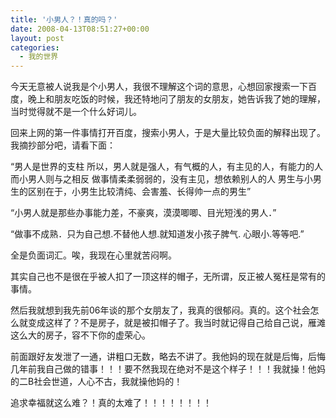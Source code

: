```yaml
---
title: '小男人？！真的吗？'
date: 2008-04-13T08:51:27+00:00
layout: post
categories:
  - 我的世界
---
```


今天无意被人说我是个小男人，我很不理解这个词的意思，心想回家搜索一下百度，晚上和朋友吃饭的时候，我还特地问了朋友的女朋友，她告诉我了她的理解，当时觉得就不是一个什么好词儿。

回来上网的第一件事情打开百度，搜索小男人，于是大量比较负面的解释出现了。我摘抄部分吧，请看下面：

“男人是世界的支柱 所以，男人就是强人，有气概的人，有主见的人，有能力的人 而小男人则与之相反 做事情柔柔弱弱的，没有主见，想依赖别人的人 男生与小男生的区别在于，小男生比较清纯、会害羞、长得帅一点的男生”

“小男人就是那些办事能力差，不豪爽，漠漠唧唧、目光短浅的男人．”
<!--more-->
“做事不成熟．只为自己想.不替他人想.就知道发小孩子脾气. 心眼小.等等吧.”

全是负面词汇。唉，我现在心里就苦闷啊。

其实自己也不是很在乎被人扣了一顶这样的帽子，无所谓，反正被人冤枉是常有的事情。

然后我就想到我先前06年谈的那个女朋友了，我真的很郁闷。真的。这个社会怎么就变成这样了？不是房子，就是被扣帽子了。我当时就记得自己给自己说，雁滩这么大的房子，容不下你的虚荣心。

前面跟好友发泄了一通，讲粗口无数，略去不讲了。我他妈的现在就是后悔，后悔几年前我自己做的错事！！！要不然我现在绝对不是这个样子！！！我就操！他妈的二B社会世道，人心不古，我就操他妈的！

追求幸福就这么难？！真的太难了！！！！！！！！